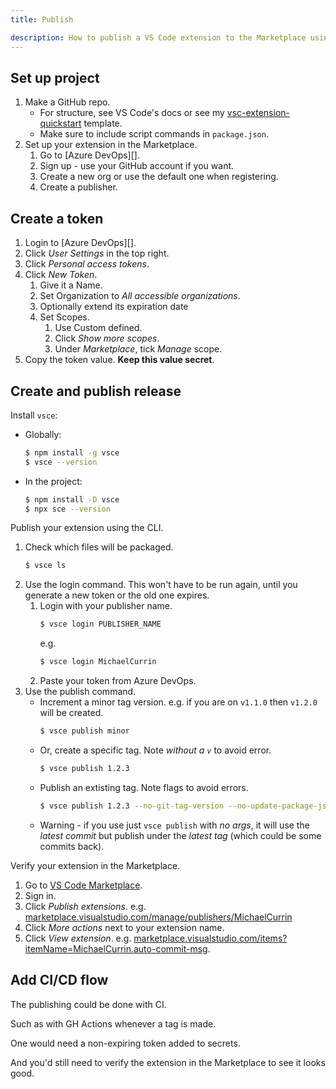 ```yaml
---
title: Publish

description: How to publish a VS Code extension to the Marketplace using Azure DevOps
---
```


## Set up project

1. Make a GitHub repo.
    - For structure, see VS Code's docs or see my [vsc-extension-quickstart](https://github.com/MichaelCurrin/vsc-extension-quickstart) template.
    - Make sure to include script commands in `package.json`.
1. Set up your extension in the Marketplace.
    1. Go to [Azure DevOps][].
    1. Sign up - use your GitHub account if you want.
    1. Create a new org or use the default one when registering.
    1. Create a publisher.


## Create a token

1. Login to [Azure DevOps][].
1. Click _User Settings_ in the top right.
1. Click _Personal access tokens_.
1. Click _New Token_. 
    1. Give it a Name.
    1. Set Organization to _All accessible organizations_.
    1. Optionally extend its expiration date
    1. Set Scopes.
        1. Use Custom defined.
        1. Click _Show more scopes_.
        1. Under _Marketplace_, tick _Manage_ scope.
1. Copy the token value. **Keep this value secret**.


## Create and publish release

Install `vsce`:

- Globally:
    ```sh
    $ npm install -g vsce
    $ vsce --version
    ```
- In the project:
    ```sh
    $ npm install -D vsce
    $ npx sce --version
    ```
    
Publish your extension using the CLI.

1. Check which files will be packaged.
    ```sh
    $ vsce ls
    ```
1. Use the login command. This won't have to be run again, until you generate a new token or the old one expires.
    1. Login with your publisher name.
        ```sh
        $ vsce login PUBLISHER_NAME
        ```
        e.g.
        ```sh
        $ vsce login MichaelCurrin
        ```
    1. Paste your token from Azure DevOps.
1. Use the publish command.
    - Increment a minor tag version. e.g. if you are on `v1.1.0` then `v1.2.0` will be created.
        ```sh
        $ vsce publish minor
        ```
    - Or, create a specific tag. Note _without a `v`_ to avoid error. 
        ```sh
        $ vsce publish 1.2.3
        ```
    - Publish an extisting tag. Note flags to avoid errors.
        ```sh
        $ vsce publish 1.2.3 --no-git-tag-version --no-update-package-json
        ```
    - Warning - if you use just `vsce publish` with _no args_, it will use the _latest commit_ but publish under the _latest tag_ (which could be some commits back).

Verify your extension in the Marketplace.

1. Go to [VS Code Marketplace](https://marketplace.visualstudio.com/).
1. Sign in.
1. Click _Publish extensions_. e.g. [marketplace.visualstudio.com/manage/publishers/MichaelCurrin](https://marketplace.visualstudio.com/manage/publishers/MichaelCurrin)
1. Click _More actions_ next to your extension name.
1. Click _View extension_. e.g. [marketplace.visualstudio.com/items?itemName=MichaelCurrin.auto-commit-msg](https://marketplace.visualstudio.com/items?itemName=MichaelCurrin.auto-commit-msg).

[AzureDevOps]: https://dev.azure.com


## Add CI/CD flow

The publishing could be done with CI.

Such as with GH Actions whenever a tag is made.

One would need a non-expiring token added to secrets.

And you'd still need to verify the extension in the Marketplace to see it looks good.

